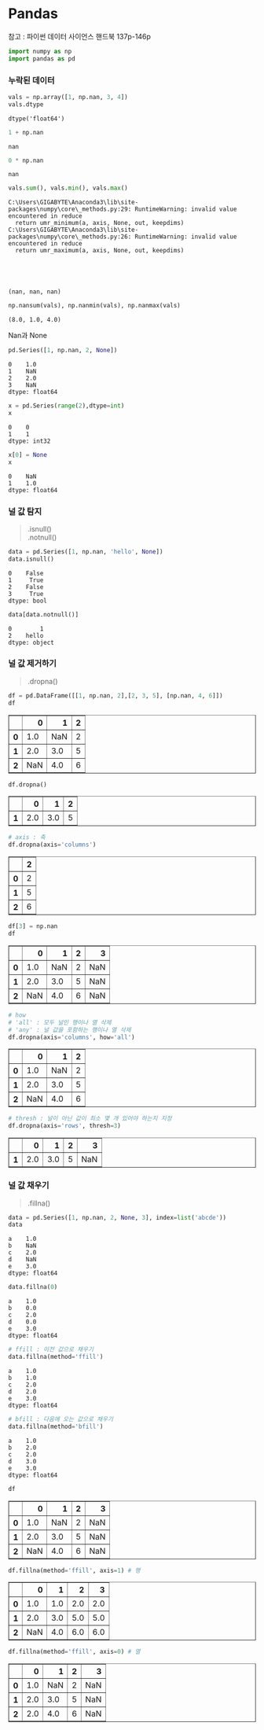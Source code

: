 
# Pandas

참고 : 파이썬 데이터 사이언스 핸드북 137p-146p


```python
import numpy as np
import pandas as pd
```

### 누락된 데이터


```python
vals = np.array([1, np.nan, 3, 4])
vals.dtype
```




    dtype('float64')




```python
1 + np.nan
```




    nan




```python
0 * np.nan
```




    nan




```python
vals.sum(), vals.min(), vals.max()
```

    C:\Users\GIGABYTE\Anaconda3\lib\site-packages\numpy\core\_methods.py:29: RuntimeWarning: invalid value encountered in reduce
      return umr_minimum(a, axis, None, out, keepdims)
    C:\Users\GIGABYTE\Anaconda3\lib\site-packages\numpy\core\_methods.py:26: RuntimeWarning: invalid value encountered in reduce
      return umr_maximum(a, axis, None, out, keepdims)
    




    (nan, nan, nan)




```python
np.nansum(vals), np.nanmin(vals), np.nanmax(vals)
```




    (8.0, 1.0, 4.0)



Nan과 None


```python
pd.Series([1, np.nan, 2, None])
```




    0    1.0
    1    NaN
    2    2.0
    3    NaN
    dtype: float64




```python
x = pd.Series(range(2),dtype=int)
x
```




    0    0
    1    1
    dtype: int32




```python
x[0] = None
x
```




    0    NaN
    1    1.0
    dtype: float64



### 널 값 탐지

> .isnull() <br>
> .notnull()


```python
data = pd.Series([1, np.nan, 'hello', None])
data.isnull()
```




    0    False
    1     True
    2    False
    3     True
    dtype: bool




```python
data[data.notnull()]
```




    0        1
    2    hello
    dtype: object



### 널 값 제거하기

> .dropna()


```python
df = pd.DataFrame([[1, np.nan, 2],[2, 3, 5], [np.nan, 4, 6]])
df
```




<div>
<style scoped>
    .dataframe tbody tr th:only-of-type {
        vertical-align: middle;
    }

    .dataframe tbody tr th {
        vertical-align: top;
    }

    .dataframe thead th {
        text-align: right;
    }
</style>
<table border="1" class="dataframe">
  <thead>
    <tr style="text-align: right;">
      <th></th>
      <th>0</th>
      <th>1</th>
      <th>2</th>
    </tr>
  </thead>
  <tbody>
    <tr>
      <th>0</th>
      <td>1.0</td>
      <td>NaN</td>
      <td>2</td>
    </tr>
    <tr>
      <th>1</th>
      <td>2.0</td>
      <td>3.0</td>
      <td>5</td>
    </tr>
    <tr>
      <th>2</th>
      <td>NaN</td>
      <td>4.0</td>
      <td>6</td>
    </tr>
  </tbody>
</table>
</div>




```python
df.dropna()
```




<div>
<style scoped>
    .dataframe tbody tr th:only-of-type {
        vertical-align: middle;
    }

    .dataframe tbody tr th {
        vertical-align: top;
    }

    .dataframe thead th {
        text-align: right;
    }
</style>
<table border="1" class="dataframe">
  <thead>
    <tr style="text-align: right;">
      <th></th>
      <th>0</th>
      <th>1</th>
      <th>2</th>
    </tr>
  </thead>
  <tbody>
    <tr>
      <th>1</th>
      <td>2.0</td>
      <td>3.0</td>
      <td>5</td>
    </tr>
  </tbody>
</table>
</div>




```python
# axis : 축
df.dropna(axis='columns')
```




<div>
<style scoped>
    .dataframe tbody tr th:only-of-type {
        vertical-align: middle;
    }

    .dataframe tbody tr th {
        vertical-align: top;
    }

    .dataframe thead th {
        text-align: right;
    }
</style>
<table border="1" class="dataframe">
  <thead>
    <tr style="text-align: right;">
      <th></th>
      <th>2</th>
    </tr>
  </thead>
  <tbody>
    <tr>
      <th>0</th>
      <td>2</td>
    </tr>
    <tr>
      <th>1</th>
      <td>5</td>
    </tr>
    <tr>
      <th>2</th>
      <td>6</td>
    </tr>
  </tbody>
</table>
</div>




```python
df[3] = np.nan
df
```




<div>
<style scoped>
    .dataframe tbody tr th:only-of-type {
        vertical-align: middle;
    }

    .dataframe tbody tr th {
        vertical-align: top;
    }

    .dataframe thead th {
        text-align: right;
    }
</style>
<table border="1" class="dataframe">
  <thead>
    <tr style="text-align: right;">
      <th></th>
      <th>0</th>
      <th>1</th>
      <th>2</th>
      <th>3</th>
    </tr>
  </thead>
  <tbody>
    <tr>
      <th>0</th>
      <td>1.0</td>
      <td>NaN</td>
      <td>2</td>
      <td>NaN</td>
    </tr>
    <tr>
      <th>1</th>
      <td>2.0</td>
      <td>3.0</td>
      <td>5</td>
      <td>NaN</td>
    </tr>
    <tr>
      <th>2</th>
      <td>NaN</td>
      <td>4.0</td>
      <td>6</td>
      <td>NaN</td>
    </tr>
  </tbody>
</table>
</div>




```python
# how
# 'all' : 모두 널인 행이나 열 삭제
# 'any' : 널 값을 포함하는 행이나 열 삭제
df.dropna(axis='columns', how='all') 
```




<div>
<style scoped>
    .dataframe tbody tr th:only-of-type {
        vertical-align: middle;
    }

    .dataframe tbody tr th {
        vertical-align: top;
    }

    .dataframe thead th {
        text-align: right;
    }
</style>
<table border="1" class="dataframe">
  <thead>
    <tr style="text-align: right;">
      <th></th>
      <th>0</th>
      <th>1</th>
      <th>2</th>
    </tr>
  </thead>
  <tbody>
    <tr>
      <th>0</th>
      <td>1.0</td>
      <td>NaN</td>
      <td>2</td>
    </tr>
    <tr>
      <th>1</th>
      <td>2.0</td>
      <td>3.0</td>
      <td>5</td>
    </tr>
    <tr>
      <th>2</th>
      <td>NaN</td>
      <td>4.0</td>
      <td>6</td>
    </tr>
  </tbody>
</table>
</div>




```python
# thresh : 널이 아닌 값이 최소 몇 개 있어야 하는지 지정
df.dropna(axis='rows', thresh=3)
```




<div>
<style scoped>
    .dataframe tbody tr th:only-of-type {
        vertical-align: middle;
    }

    .dataframe tbody tr th {
        vertical-align: top;
    }

    .dataframe thead th {
        text-align: right;
    }
</style>
<table border="1" class="dataframe">
  <thead>
    <tr style="text-align: right;">
      <th></th>
      <th>0</th>
      <th>1</th>
      <th>2</th>
      <th>3</th>
    </tr>
  </thead>
  <tbody>
    <tr>
      <th>1</th>
      <td>2.0</td>
      <td>3.0</td>
      <td>5</td>
      <td>NaN</td>
    </tr>
  </tbody>
</table>
</div>



### 널 값 채우기

> .fillna()


```python
data = pd.Series([1, np.nan, 2, None, 3], index=list('abcde'))
data
```




    a    1.0
    b    NaN
    c    2.0
    d    NaN
    e    3.0
    dtype: float64




```python
data.fillna(0)
```




    a    1.0
    b    0.0
    c    2.0
    d    0.0
    e    3.0
    dtype: float64




```python
# ffill : 이전 값으로 채우기
data.fillna(method='ffill')
```




    a    1.0
    b    1.0
    c    2.0
    d    2.0
    e    3.0
    dtype: float64




```python
# bfill : 다음에 오는 값으로 채우기
data.fillna(method='bfill')
```




    a    1.0
    b    2.0
    c    2.0
    d    3.0
    e    3.0
    dtype: float64




```python
df
```




<div>
<style scoped>
    .dataframe tbody tr th:only-of-type {
        vertical-align: middle;
    }

    .dataframe tbody tr th {
        vertical-align: top;
    }

    .dataframe thead th {
        text-align: right;
    }
</style>
<table border="1" class="dataframe">
  <thead>
    <tr style="text-align: right;">
      <th></th>
      <th>0</th>
      <th>1</th>
      <th>2</th>
      <th>3</th>
    </tr>
  </thead>
  <tbody>
    <tr>
      <th>0</th>
      <td>1.0</td>
      <td>NaN</td>
      <td>2</td>
      <td>NaN</td>
    </tr>
    <tr>
      <th>1</th>
      <td>2.0</td>
      <td>3.0</td>
      <td>5</td>
      <td>NaN</td>
    </tr>
    <tr>
      <th>2</th>
      <td>NaN</td>
      <td>4.0</td>
      <td>6</td>
      <td>NaN</td>
    </tr>
  </tbody>
</table>
</div>




```python
df.fillna(method='ffill', axis=1) # 행
```




<div>
<style scoped>
    .dataframe tbody tr th:only-of-type {
        vertical-align: middle;
    }

    .dataframe tbody tr th {
        vertical-align: top;
    }

    .dataframe thead th {
        text-align: right;
    }
</style>
<table border="1" class="dataframe">
  <thead>
    <tr style="text-align: right;">
      <th></th>
      <th>0</th>
      <th>1</th>
      <th>2</th>
      <th>3</th>
    </tr>
  </thead>
  <tbody>
    <tr>
      <th>0</th>
      <td>1.0</td>
      <td>1.0</td>
      <td>2.0</td>
      <td>2.0</td>
    </tr>
    <tr>
      <th>1</th>
      <td>2.0</td>
      <td>3.0</td>
      <td>5.0</td>
      <td>5.0</td>
    </tr>
    <tr>
      <th>2</th>
      <td>NaN</td>
      <td>4.0</td>
      <td>6.0</td>
      <td>6.0</td>
    </tr>
  </tbody>
</table>
</div>




```python
df.fillna(method='ffill', axis=0) # 열
```




<div>
<style scoped>
    .dataframe tbody tr th:only-of-type {
        vertical-align: middle;
    }

    .dataframe tbody tr th {
        vertical-align: top;
    }

    .dataframe thead th {
        text-align: right;
    }
</style>
<table border="1" class="dataframe">
  <thead>
    <tr style="text-align: right;">
      <th></th>
      <th>0</th>
      <th>1</th>
      <th>2</th>
      <th>3</th>
    </tr>
  </thead>
  <tbody>
    <tr>
      <th>0</th>
      <td>1.0</td>
      <td>NaN</td>
      <td>2</td>
      <td>NaN</td>
    </tr>
    <tr>
      <th>1</th>
      <td>2.0</td>
      <td>3.0</td>
      <td>5</td>
      <td>NaN</td>
    </tr>
    <tr>
      <th>2</th>
      <td>2.0</td>
      <td>4.0</td>
      <td>6</td>
      <td>NaN</td>
    </tr>
  </tbody>
</table>
</div>


